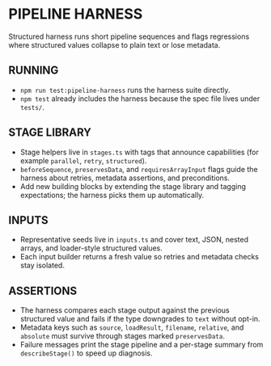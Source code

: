 # PIPELINE HARNESS

Structured harness runs short pipeline sequences and flags regressions where structured values collapse to plain text or lose metadata.

## RUNNING
- `npm run test:pipeline-harness` runs the harness suite directly.
- `npm test` already includes the harness because the spec file lives under `tests/`.

## STAGE LIBRARY
- Stage helpers live in `stages.ts` with tags that announce capabilities (for example `parallel`, `retry`, `structured`).
- `beforeSequence`, `preservesData`, and `requiresArrayInput` flags guide the harness about retries, metadata assertions, and preconditions.
- Add new building blocks by extending the stage library and tagging expectations; the harness picks them up automatically.

## INPUTS
- Representative seeds live in `inputs.ts` and cover text, JSON, nested arrays, and loader-style structured values.
- Each input builder returns a fresh value so retries and metadata checks stay isolated.

## ASSERTIONS
- The harness compares each stage output against the previous structured value and fails if the type downgrades to `text` without opt-in.
- Metadata keys such as `source`, `loadResult`, `filename`, `relative`, and `absolute` must survive through stages marked `preservesData`.
- Failure messages print the stage pipeline and a per-stage summary from `describeStage()` to speed up diagnosis.
